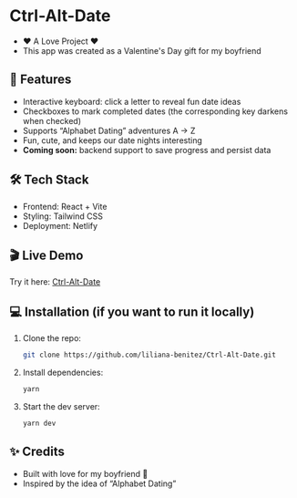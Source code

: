 # Ctrl-Alt-Date

- ❤️ A Love Project ❤️
- This app was created as a Valentine's Day gift for my boyfriend

## 🚀 Features
- Interactive keyboard: click a letter to reveal fun date ideas 
- Checkboxes to mark completed dates (the corresponding key darkens when checked)
- Supports “Alphabet Dating” adventures A → Z  
- Fun, cute, and keeps our date nights interesting
- **Coming soon:** backend support to save progress and persist data 

## 🛠 Tech Stack
- Frontend: React + Vite  
- Styling: Tailwind CSS  
- Deployment: Netlify

## 🎬 Live Demo
Try it here: [Ctrl-Alt-Date](https://ctrl-alt-date.netlify.app/)

## 💻 Installation (if you want to run it locally)
1. Clone the repo:  
   ```bash
   git clone https://github.com/liliana-benitez/Ctrl-Alt-Date.git
   ```

2. Install dependencies:
   ```bash
   yarn
   ```

3. Start the dev server:
   ```bash
   yarn dev
   ```

## ✨ Credits
- Built with love for my boyfriend 💖
- Inspired by the idea of “Alphabet Dating”
